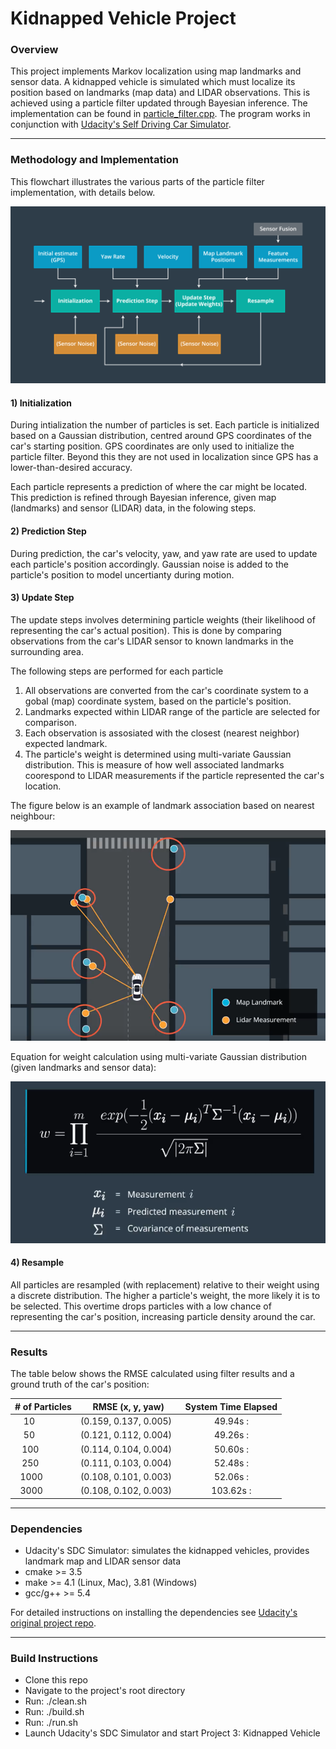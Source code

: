 # Kidnapped Vehicle Project

[//]: # (Image References)
[image1]: ./images/algorithm_flowchart.png
[image2]: ./images/landmarks.png
[image3]: ./images/weight_equation.png

### Overview

This project implements Markov localization using map landmarks and sensor data. A kidnapped vehicle is simulated which must localize its position based on landmarks (map data) and LIDAR observations. This is achieved using a particle filter updated through Bayesian inference. The implementation can be found in [particle_filter.cpp](https://github.com/omerwase/SDC_P8_Kidnapped_Vehicle/blob/master/src/particle_filter.cpp). The program works in conjunction with [Udacity's Self Driving Car Simulator](https://github.com/udacity/self-driving-car-sim).

---
### Methodology and Implementation
This flowchart illustrates the various parts of the particle filter implementation, with details below.

![flowchart][image1]

#### 1) Initialization
During intialization the number of particles is set. Each particle is initialized based on a Gaussian distribution, centred around GPS coordinates of the car's starting position. GPS coordinates are only used to initialize the particle filter. Beyond this they are not used in localization since GPS has a lower-than-desired accuracy.

Each particle represents a prediction of where the car might be located. This prediction is refined through Bayesian inference, given map (landmarks) and sensor (LIDAR) data, in the folowing steps.

#### 2) Prediction Step
During prediction, the car's velocity, yaw, and yaw rate are used to update each particle's position accordingly. Gaussian noise is added to the particle's position to model uncertianty during motion.

#### 3) Update Step
The update steps involves determining particle weights (their likelihood of representing the car's actual position). This is done by comparing observations from the car's LIDAR sensor to known landmarks in the surrounding area. 

The following steps are performed for each particle

1) All observations are converted from the car's coordinate system to a gobal (map) coordinate system, based on the particle's position.
2) Landmarks expected within LIDAR range of the particle are selected for comparison.
3) Each observation is assosiated with the closest (nearest neighbor) expected landmark.
4) The particle's weight is determined using multi-variate Gaussian distribution. This is measure of how well associated landmarks coorespond to LIDAR measurements if the particle represented the car's location.

The figure below is an example of landmark association based on nearest neighbour:

![landmarks][image2]

Equation for weight calculation using multi-variate Gaussian distribution (given landmarks and sensor data):

![weight_equation][image3]

#### 4) Resample
All particles are resampled (with replacement) relative to their weight using a discrete distribution. The higher a particle's weight, the more likely it is to be selected. This overtime drops particles with a low chance of representing the car's position, increasing particle density around the car.

---
### Results
The table below shows the RMSE calculated using filter results and a ground truth of the car's position:

| # of Particles |     RMSE (x, y, yaw)     |  System Time Elapsed |
|:--------------:|:------------------------:|:--------------------:|
| 10             | (0.159, 0.137, 0.005)    | 	49.94s            :|
| 50             | (0.121, 0.112, 0.004)    | 	49.26s            :|
| 100            | (0.114, 0.104, 0.004)    | 	50.60s            :|
| 250            | (0.111, 0.103, 0.004)    | 	52.48s            :|
| 1000           | (0.108, 0.101, 0.003)    | 	52.06s            :|
| 3000           | (0.108, 0.102, 0.003)    | 	103.62s           :|


---
### Dependencies

* Udacity's SDC Simulator: simulates the kidnapped vehicles, provides landmark map and LIDAR sensor data
* cmake >= 3.5
* make >= 4.1 (Linux, Mac), 3.81 (Windows)
* gcc/g++ >= 5.4

For detailed instructions on installing the dependencies see [Udacity's original project repo](https://github.com/udacity/CarND-Kidnapped-Vehicle-Project).


---
### Build Instructions

* Clone this repo
* Navigate to the project's root directory
* Run: ./clean.sh
* Run: ./build.sh
* Run: ./run.sh
* Launch Udacity's SDC Simulator and start Project 3: Kidnapped Vehicle
